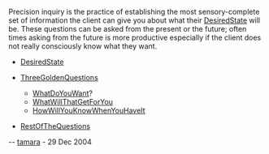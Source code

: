<div id="wikitext">

<span id="excerpt"></span> Precision inquiry is the practice of
establishing the most sensory-complete set of information the client can
give you about what their <span
class="wikiword">[DesiredState](http://wiki.tamouse.org?n=Consulting.DesiredState?action=print)</span>
will be. These questions can be asked from the present or the future;
often times asking from the future is more productive especially if the
client does not really consciously know what they want. <span
id="excerptend"></span>

<div class="vspace">

</div>

-   <span
    class="wikiword">[DesiredState](http://wiki.tamouse.org?n=Consulting.DesiredState?action=print)</span>
    <div class="vspace">

    </div>

-   <span
    class="wikiword">[ThreeGoldenQuestions](http://wiki.tamouse.org?n=Consulting.ThreeGoldenQuestions?action=print)</span>
    <div class="vspace">

    </div>

    -   <span
        class="wikiword">[WhatDoYouWant](http://wiki.tamouse.org?n=Consulting.WhatDoYouWant?action=print)</span>?
    -   <span
        class="wikiword">[WhatWillThatGetForYou](http://wiki.tamouse.org?n=Consulting.WhatWillThatGetForYou?action=print)</span>
    -   <span
        class="wikiword">[HowWillYouKnowWhenYouHaveIt](http://wiki.tamouse.org?n=Consulting.HowWillYouKnowWhenYouHaveIt?action=print)</span>

    <div class="vspace">

    </div>

-   <span
    class="wikiword">[RestOfTheQuestions](http://wiki.tamouse.org?n=Consulting.RestOfTheQuestions?action=print)</span>

-- [tamara](http://wiki.tamouse.org?n=Profiles.Tamara?action=print) - 29
Dec 2004

<div class="vspace">

</div>

<div style="display: none;">

Keep metadata at end of page

Summary:Eliciting high-fidelity information from a client
Parent:Consulting(.<span
class="wikiword">[HomePage](http://wiki.tamouse.org?n=Consulting.HomePage?action=print)</span>)
<span
class="wikiword">[IncludeMe](http://wiki.tamouse.org?n=Consulting.IncludeMe?action=edit)[?](http://wiki.tamouse.org?n=Consulting.IncludeMe?action=edit)</span>:[Consulting.HomePage](http://wiki.tamouse.org?n=Consulting.HomePage?action=print)
Categories:[Articles](http://wiki.tamouse.org?n=Category.Articles) Tags:
elicitation, questions

</div>

<div class="vspace">

</div>

</div>

